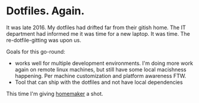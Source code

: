 # Dotfiles. Again.

It was late 2016. My dotfiles had drifted far from their gitish home. The IT department had informed me it was time for a new laptop. It was time. The re-dotfile-gitting was upon us.

Goals for this go-round:

* works well for multiple development environments. I'm doing more work again on remote linux machines, but still have some local macishness happening. Per machine customization and platform awareness FTW.
* Tool that can ship with the dotfiles and not have local dependencies

This time I'm giving [homemaker](https://foosoft.net/projects/homemaker/) a shot.
